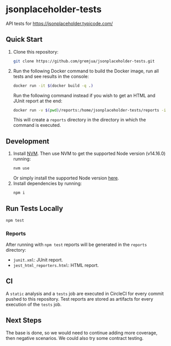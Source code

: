 # jsonplaceholder-tests

API tests for https://jsonplaceholder.typicode.com/

## Quick Start
1. Clone this repository:
    ```sh
    git clone https://github.com/gremjua/jsonplaceholder-tests.git
    ```
1. Run the following Docker command to build the Docker image, run all tests and see results in the console:
    ```sh
    docker run -it $(docker build -q .)
    ```

    Run the following command instead if you wish to get an HTML and JUnit report at the end:
    ```sh
    docker run -v $(pwd)/reports:/home/jsonplaceholder-tests/reports -it $(docker build -q .)
    ```
    This will create a `reports` directory in the directory in which the command is executed.

## Development
1. Install [NVM](https://github.com/nvm-sh/nvm). Then use NVM to get the supported Node version (v14.16.0) running:
    ```sh
    nvm use
    ```
    Or simply install the supported Node version [here](https://nodejs.org/dist/v14.16.0/).
1. Install dependencies by running:
    ```sh
    npm i
    ```

## Run Tests Locally
```sh
npm test
```

### Reports

After running with `npm test` reports will be generated in the `reports` directory:

-   `junit.xml`: JUnit report.
-   `jest_html_reporters.html`: HTML report.

## CI
A `static` analysis and a `tests` job are executed in CircleCI for every commit pushed to this repository.
Test reports are stored as artifacts for every execution of the `tests` job.

## Next Steps
The base is done, so we would need to continue adding more coverage, then negative scenarios. We could also try some contract testing.
